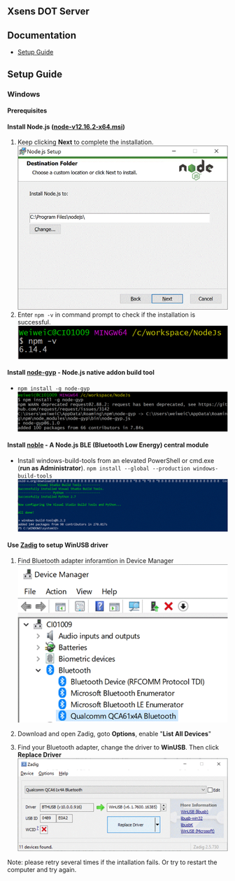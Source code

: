 ## Xsens DOT Server

## Documentation
* [Setup Guide](#setup-guide)

## Setup Guide
### Windows
#### Prerequisites
#### Install **Node.js** ([node-v12.16.2-x64.msi](https://nodejs.org/download/release/v12.16.2/node-v12.16.2-x64.msi))
1. Keep clicking **Next** to complete the installation.
![image001](images/image001.gif)
2. Enter `npm -v` in command prompt to check if the installation is successful.
![image002](images/image002.gif)

#### Install [node-gyp](https://github.com/nodejs/node-gyp#installation) - Node.js native addon build tool
* `npm install -g node-gyp`
![image003](images/image003.gif)

#### Install [noble](https://github.com/abandonware/noble) - A Node.js BLE (Bluetooth Low Energy) central module
* Install windows-build-tools from an elevated PowerShell or cmd.exe (**run as Administrator**).
`npm install --global --production windows-build-tools`
![image005](images/image005.gif)

#### Use [Zadig](https://zadig.akeo.ie/) to setup WinUSB driver
1. Find Bluetooth adapter inforamtion in Device Manager
![image006](images/image006.gif)

2. Download and open Zadig, goto **Options**, enable "**List All Devices**"

3. Find your Bluetooth adapter, change the driver to **WinUSB**. Then click **Replace Driver**
![image007](images/image007.gif)

Note: please retry several times if the intallation fails. Or try to restart the computer and try again. 


